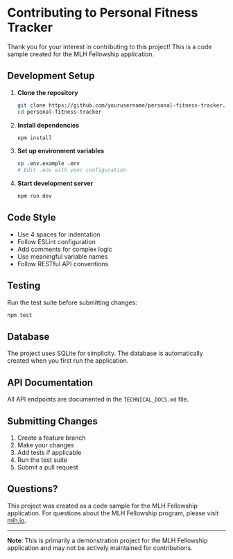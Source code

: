 # Contributing to Personal Fitness Tracker

Thank you for your interest in contributing to this project! This is a code sample created for the MLH Fellowship application.

## Development Setup

1. **Clone the repository**
   ```bash
   git clone https://github.com/yourusername/personal-fitness-tracker.git
   cd personal-fitness-tracker
   ```

2. **Install dependencies**
   ```bash
   npm install
   ```

3. **Set up environment variables**
   ```bash
   cp .env.example .env
   # Edit .env with your configuration
   ```

4. **Start development server**
   ```bash
   npm run dev
   ```

## Code Style

- Use 4 spaces for indentation
- Follow ESLint configuration
- Add comments for complex logic
- Use meaningful variable names
- Follow RESTful API conventions

## Testing

Run the test suite before submitting changes:
```bash
npm test
```

## Database

The project uses SQLite for simplicity. The database is automatically created when you first run the application.

## API Documentation

All API endpoints are documented in the `TECHNICAL_DOCS.md` file.

## Submitting Changes

1. Create a feature branch
2. Make your changes
3. Add tests if applicable
4. Run the test suite
5. Submit a pull request

## Questions?

This project was created as a code sample for the MLH Fellowship application. For questions about the MLH Fellowship program, please visit [mlh.io](https://mlh.io).

---

**Note**: This is primarily a demonstration project for the MLH Fellowship application and may not be actively maintained for contributions.
